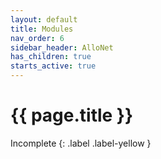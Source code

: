 ```yaml
---
layout: default
title: Modules
nav_order: 6
sidebar_header: AlloNet
has_children: true
starts_active: true
---
```


# {{ page.title }}

Incomplete
{: .label .label-yellow }
